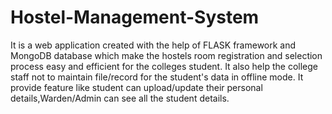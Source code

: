 # Hostel-Management-System
It is a web application created with the help of FLASK framework and MongoDB database which make the hostels room registration and selection process easy and efficient for the colleges student. It also help the college staff not to maintain file/record for the student's data in offline mode. It provide feature like student can upload/update their personal details,Warden/Admin can see all the student details.
